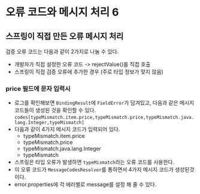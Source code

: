 # 오류 코드와 메시지 처리 6
## 스프링이 직접 만든 오류 메시지 처리
검증 오류 코드는 다음과 같이 2가지로 나눌 수 있다.
- 개발자가 직접 설정한 오류 코드 -> rejectValue()를 직접 호출
- 스프링이 직접 검증 오류에 추가한 경우 (주로 타입 정보가 맞지 않음)

### price 필드에 문자 입력시
- 로그를 확인해보면 `BindingResult`에 `FieldError`가 담겨있고, 다음과 같은 메시지 코드들이 생성된 것을 확인할 수 있다.
`codes[typeMismatch.item.price,typeMismatch.price,typeMismatch.java.lang.Integer,typeMismatch]`
- 다음과 같이 4가지 메시지 코드가 입력되어 있다.
    - typeMismatch.item.price
    - typeMismatch.price
    - typeMismatch.java.lang.Integer
    - typeMismatch
- 스프링은 타입 오류가 발생하면 `typeMismatch`라는 오류 코드를 사용한다.
- 이 오류 코드가 `MessageCodesResolver`를 통하면서 4가지 메시지 코드가 생성된것이다.
- error.properties에 각 에러별로 message를 설정 해 줄 수 있다.

